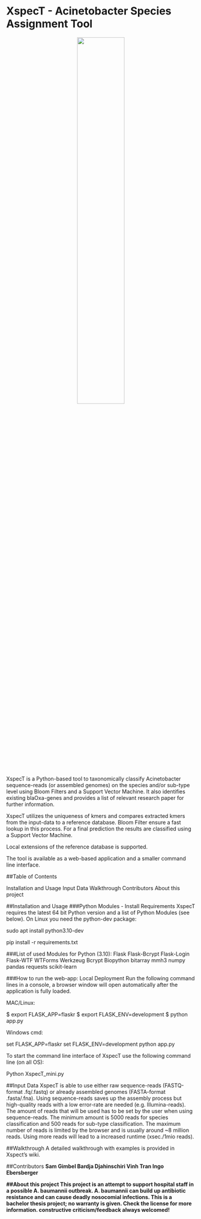 # XspecT - Acinetobacter Species Assignment Tool
<p align="center">
<img src="https://github.com/BIONF/XspecT/blob/main/static/Logo.png" height="50%" width="50%">
</p>

XspecT is a Python-based tool to taxonomically classify Acinetobacter sequence-reads (or assembled genomes) on the species and/or sub-type level using Bloom Filters and a Support Vector Machine. It also identifies existing blaOxa-genes and provides a list of relevant research paper for further information.

XspecT utilizes the uniqueness of kmers and compares extracted kmers from the input-data to a reference database. Bloom Filter ensure a fast lookup in this process. For a final prediction the results are classified using a Support Vector Machine. 

Local extensions of the reference database is supported.

The tool is available as a web-based application and a smaller command line interface.


##Table of Contents

Installation and Usage
Input Data
Walkthrough
Contributors
About this project


##Installation and Usage
###Python Modules - Install Requirements
XspecT requires the latest 64 bit Python version and a list of Python Modules (see below).
On Linux you need the python-dev package:

sudo apt install python3.10-dev

pip install -r requirements.txt

###List of used Modules for Python (3.10):
Flask
Flask-Bcrypt
Flask-Login
Flask-WTF
WTForms
Werkzeug
Bcrypt
Biopython
bitarray
mmh3
numpy
pandas
requests
scikit-learn

###How to run the web-app: Local Deployment
Run the following command lines in a console, a browser window will open automatically after the application is fully loaded.

MAC/Linux:

$ export FLASK_APP=flaskr
$ export FLASK_ENV=development
$ python app.py

Windows cmd:

set FLASK_APP=flaskr
set FLASK_ENV=development
python app.py

To start the command line interface of XspecT use the following command line (on all OS):

Python XspecT_mini.py


##Input Data
XspecT is able to use either raw sequence-reads (FASTQ-format .fq/.fastq) or already assembled genomes (FASTA-format .fasta/.fna). Using sequence-reads saves up the assembly process but high-quality reads with a low error-rate are needed (e.g. Illumina-reads).
The amount of reads that will be used has to be set by the user when using sequence-reads. The minimum amount is 5000 reads for species classification and 500 reads for sub-type classification. The maximum number of reads is limited by the browser and is usually around ~8 million reads. Using more reads will lead to a increased runtime (xsec./1mio reads).

##Walkthrough
A detailed walkthrough with examples is provided in Xspect’s wiki.

##Contributors
<b>Sam Gimbel
<b>Bardja Djahinschiri
<b>Vinh Tran
<b>Ingo Ebersberger

##About this project
This project is an attempt to support hospital staff in a possible A. baumannii outbreak. A. baumannii can build up antibiotic resistance and can cause deadly nosocomial infections.
This is a bachelor thesis project; no warranty is given. Check the license for more information.
constructive criticism/feedback always welcomed!
  
